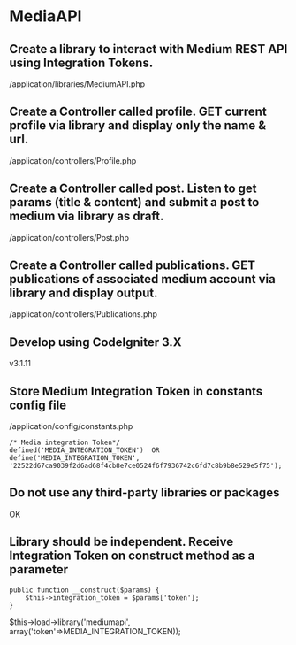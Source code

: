 # MediaAPI

## Create a library to interact with Medium REST API using Integration Tokens.

/application/libraries/MediumAPI.php

## Create a Controller called profile. GET current profile via library and display only the name & url.

/application/controllers/Profile.php

## Create a Controller called post. Listen to get params (title & content) and submit a post to medium via library as draft.

/application/controllers/Post.php

## Create a Controller called publications. GET publications of associated medium account via library and display output.

/application/controllers/Publications.php

## Develop using CodeIgniter 3.X

v3.1.11

## Store Medium Integration Token in constants config file

/application/config/constants.php

```
/* Media integration Token*/
defined('MEDIA_INTEGRATION_TOKEN')  OR define('MEDIA_INTEGRATION_TOKEN', '22522d67ca9039f2d6ad68f4cb8e7ce0524f6f7936742c6fd7c8b9b8e529e5f75');
```

## Do not use any third-party libraries or packages

OK

## Library should be independent. Receive Integration Token on construct method as a parameter

```
public function __construct($params) {
    $this->integration_token = $params['token'];
}
```
$this->load->library('mediumapi', array('token'=>MEDIA_INTEGRATION_TOKEN));
```

```

